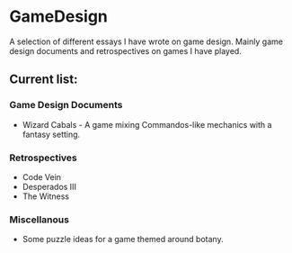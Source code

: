# GameDesign
A selection of different essays I have wrote on game design. Mainly game design documents and retrospectives on games I have played.

## Current list:
### Game Design Documents
- Wizard Cabals - A game mixing Commandos-like mechanics with a fantasy setting.

### Retrospectives
- Code Vein
- Desperados III
- The Witness

### Miscellanous
- Some puzzle ideas for a game themed around botany.

